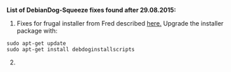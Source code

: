 **List of DebianDog-Squeeze fixes found after 29.08.2015:**

1. Fixes for frugal installer from Fred described [here.](http://murga-linux.com/puppy/viewtopic.php?p=867572#867572)
Upgrade the installer package with:
```
sudo apt-get update
sudo apt-get install debdoginstallscripts
```

2.
